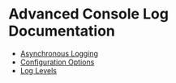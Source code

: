 # Advanced Console Log Documentation

- [Asynchronous Logging](async-logging.md)
- [Configuration Options](configuration-options.md)
- [Log Levels](log-levels.md)
